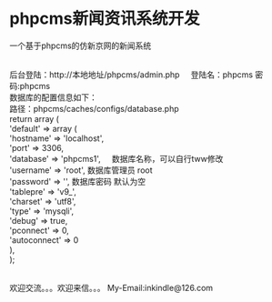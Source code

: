 # phpcms新闻资讯系统开发
一个基于phpcms的仿新京网的新闻系统

<br/>后台登陆：http://本地地址/phpcms/admin.php     登陆名：phpcms  密码:phpcms
<br/>数据库的配置信息如下：
<br/>路径：phpcms/caches/configs/database.php
<br/>return array (
<br/>	'default' => array (
<br/>		'hostname' => 'localhost',
<br/>		'port' => 3306,
<br/>		'database' => 'phpcms1',      数据库名称，可以自行tww修改
<br/>		'username' => 'root',         数据库管理员 root
<br/>		'password' => '',             数据库密码 默认为空
<br/>		'tablepre' => 'v9_',
<br/>		'charset' => 'utf8',
<br/>		'type' => 'mysqli',
<br/>		'debug' => true,
<br/>		'pconnect' => 0,
<br/>		'autoconnect' => 0
<br/>		),
<br/>);


<br/>
欢迎交流。。。欢迎来信。。。
My-Email:inkindle@126.com
